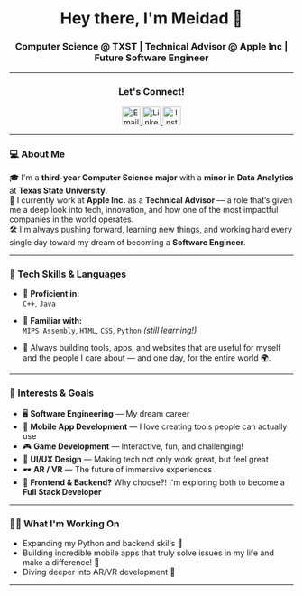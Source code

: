 <h1 align="center">Hey there, I'm Meidad 👋</h1>
<h3 align="center">Computer Science @ TXST | Technical Advisor @ Apple Inc | Future Software Engineer </h3>

---

<h3 align="center">Let's Connect!</h3>

<p align="center">
  <a href="mailto:meidadtr@gmail.com">
    <img src="https://img.shields.io/badge/Email-D14836?style=flat-square&logo=gmail&logoColor=white" height="32" alt="Email"/>
  </a>
  <a href="https://www.linkedin.com/in/meidad-troper-13383a28a/" target="_blank">
    <img src="https://img.shields.io/badge/LinkedIn-0A66C2?style=flat-square&logo=linkedin&logoColor=white" height="32" alt="LinkedIn"/>
  </a>
  <a href="https://www.instagram.com/meidad_1/?__pwa=1" target="_blank">
    <img src="https://img.shields.io/badge/Instagram-E4405F?style=flat-square&logo=instagram&logoColor=white" height="32" alt="Instagram"/>
  </a>
</p>

---

### 💻 About Me

🎓 I'm a **third-year Computer Science major** with a **minor in Data Analytics** at **Texas State University**.  
💼 I currently work at **Apple Inc.** as a **Technical Advisor** — a role that’s given me a deep look into tech, innovation, and how one of the most impactful companies in the world operates.  
🛠️ I'm always pushing forward, learning new things, and working hard every single day toward my dream of becoming a **Software Engineer**.

---

### 🧠 Tech Skills & Languages

- 💪 **Proficient in:**  
  `C++`, `Java`

- 🤝 **Familiar with:**  
  `MIPS Assembly`, `HTML`, `CSS`, `Python` *(still learning!)*

- 🔧 Always building tools, apps, and websites that are useful for myself and the people I care about — and one day, for the entire world 🌍.

---

### 🧐 Interests & Goals

- 🖥️ **Software Engineering** — My dream career  
- 📱 **Mobile App Development** — I love creating tools people can actually use  
- 🎮 **Game Development** — Interactive, fun, and challenging!  
- 🎨 **UI/UX Design** — Making tech not only work great, but feel great  
- 🕶️ **AR / VR** — The future of immersive experiences  
- 🔄 **Frontend & Backend?** Why choose?! I'm exploring both to become a **Full Stack Developer**

---

### 👷🏻 What I'm Working On

- Expanding my Python and backend skills 🐍  
- Building incredible mobile apps that truly solve issues in my life and make a difference! 🧡  
- Diving deeper into AR/VR development 🧠

---



<!-- GitHub stats and widgets (optional) -->
<!--
![Meidad's GitHub stats](https://github-readme-stats.vercel.app/api?username=yourusername&show_icons=true&theme=tokyonight)
![Top Langs](https://github-readme-stats.vercel.app/api/top-langs/?username=yourusername&layout=compact)
-->
